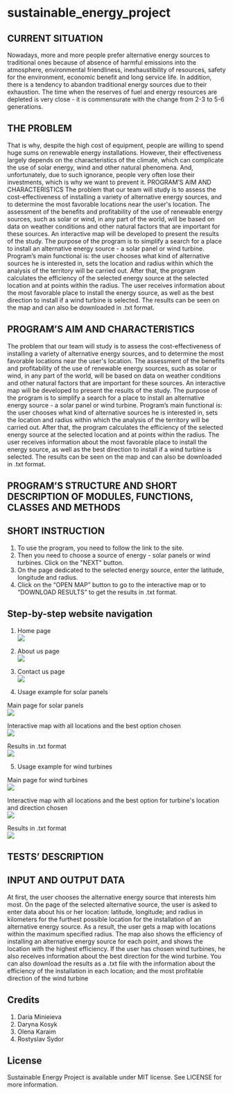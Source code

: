 # sustainable_energy_project

## CURRENT SITUATION
Nowadays, more and more people prefer alternative energy sources to traditional ones because of absence of harmful emissions into the atmosphere, environmental friendliness, inexhaustibility of resources, safety for the environment, economic benefit and long service life. In addition, there is a tendency to abandon traditional energy sources due to their exhaustion. The time when the reserves of fuel and energy resources are depleted is very close - it is commensurate with the change from 2-3 to 5-6 generations.

## THE PROBLEM
That is why, despite the high cost of equipment, people are willing to spend huge sums on renewable energy installations. However, their effectiveness largely depends on the characteristics of the climate, which can complicate the use of solar energy, wind and other natural phenomena. And, unfortunately, due to such ignorance, people very often lose their investments, which is why we want to prevent it.
PROGRAM’S AIM AND CHARACTERISTICS
The problem that our team will study is to assess the cost-effectiveness of installing a variety of alternative energy sources, and to determine the most favorable locations near the user's location. The assessment of the benefits and profitability of the use of renewable energy sources, such as solar or wind, in any part of the world, will be based on data on weather conditions and other natural factors that are important for these sources. An interactive map will be developed to present the results of the study.
The purpose of the program is to simplify a search for a place to install an alternative energy source - a solar panel or wind turbine. Program’s main functional is: the user chooses what kind of alternative sources he is interested in, sets the location and radius within which the analysis of the territory will be carried out. After that, the program calculates the efficiency of the selected energy source at the selected location and at points within the radius. The user receives information about the most favorable place to install the energy source, as well as the best direction to install if a wind turbine is selected. The results can be seen on the map and can also be downloaded in .txt format. 

## PROGRAM’S AIM AND CHARACTERISTICS
The problem that our team will study is to assess the cost-effectiveness of installing a variety of alternative energy sources, and to determine the most favorable locations near the user's location. The assessment of the benefits and profitability of the use of renewable energy sources, such as solar or wind, in any part of the world, will be based on data on weather conditions and other natural factors that are important for these sources. An interactive map will be developed to present the results of the study.
The purpose of the program is to simplify a search for a place to install an alternative energy source - a solar panel or wind turbine. Program’s main functional is: the user chooses what kind of alternative sources he is interested in, sets the location and radius within which the analysis of the territory will be carried out. After that, the program calculates the efficiency of the selected energy source at the selected location and at points within the radius. The user receives information about the most favorable place to install the energy source, as well as the best direction to install if a wind turbine is selected. The results can be seen on the map and can also be downloaded in .txt format. 


## PROGRAM’S STRUCTURE AND SHORT DESCRIPTION OF MODULES, FUNCTIONS, CLASSES AND METHODS


## SHORT INSTRUCTION
1. To use the program, you need to follow the link to the site.
2. Then you need to choose a source of energy - solar panels or wind turbines. Click on the "NEXT" button.
3. On the page dedicated to the selected energy source, enter the latitude, longitude and radius.
4. Click on the “OPEN MAP” button to go to the interactive map or to “DOWNLOAD RESULTS” to get the results in .txt format.

## Step-by-step website navigation

1. Home page  
![](images/mainpage.png)  

2. About us page  
![](images/about_us.png)  

3. Contact us page  
![](images/contact_us.png)  

4. Usage example for solar panels  

Main page for solar panels  
![](images/solar_panels.png)  

Interactive map with all locations and the best option chosen  
![](images/solar_map.png)  

Results in .txt format  
![](images/solar_panels_txt.png)  

5. Usage example for wind turbines  

Main page for wind turbines  
![](images/turbines.png)  

Interactive map with all locations and the best option for turbine's location and direction chosen  
![](images/wind_map.png)  

Results in .txt format  
![](images/turbines_txt.png)  

## TESTS’ DESCRIPTION


## INPUT AND OUTPUT DATA
At first, the user chooses the alternative energy source that interests him most. On the page of the selected alternative source, the user is asked to enter data about his or her location: latitude, longitude;  and radius in kilometers for the furthest possible location for the installation of an alternative energy source. As a result, the user gets a map with locations within the maximum specified radius. The map also shows the efficiency of installing an alternative energy source for each point, and shows the location with the highest efficiency. If the user has chosen wind turbines, he also receives information about the best direction for the wind turbine. You can also download the results as a .txt file with the information about the efficiency of the installation in each location; and the most profitable direction of the wind turbine



## Credits
1. Daria Minieieva
2. Daryna Kosyk
3. Olena Karaim
4. Rostyslav Sydor

## License
Sustainable Energy Project is available under MIT license. See LICENSE for more information.
